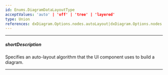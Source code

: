 ```yaml
---
id: Enums.DiagramDataLayoutType
acceptValues: 'auto' | 'off' | 'tree' | 'layered'
type: Union
references: dxDiagram.Options.nodes.autoLayout|dxDiagram.Options.nodes.autoLayout.type
---
```

---
##### shortDescription
Specifies an auto-layout algorithm that the UI component uses to build a diagram.

---
